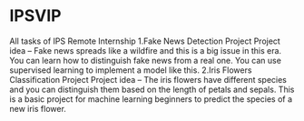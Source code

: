 # IPSVIP
All tasks of IPS Remote Internship
1.Fake News Detection Project
Project idea – Fake news spreads like a wildfire and this is a big issue in this era.
You can learn how to distinguish fake news from a real one. You can use supervised learning to implement a model like this. 
2.Iris Flowers Classification Project
Project idea – The iris flowers have different species and you can distinguish them based on the length of petals and sepals.
This is a basic project for machine learning beginners to predict the species of a new iris flower.

